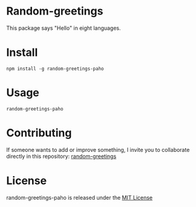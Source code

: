 # Random-greetings
This package says "Hello" in eight languages. 

# Install
`npm install -g random-greetings-paho`

# Usage 
`random-greetings-paho`

# Contributing
If someone wants to add or improve something, I invite you to collaborate directly in this repository: [random-greetings]()

# License
random-greetings-paho is released under the [MIT License](https://opensource.org/licenses/MIT)